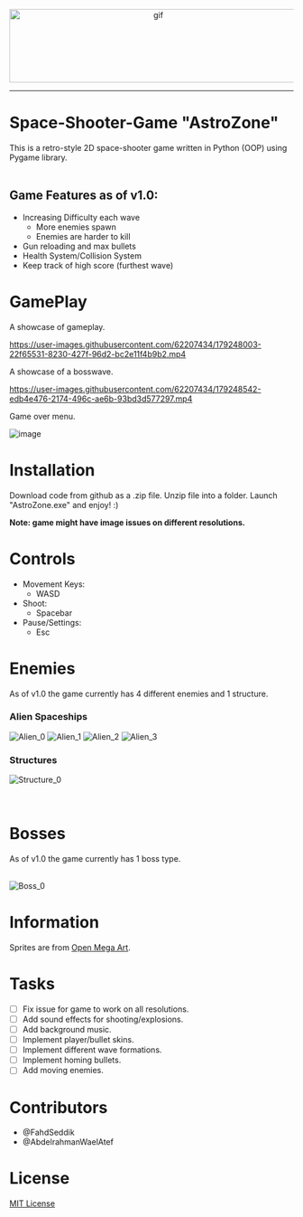 <p align="center">

  <img src="https://user-images.githubusercontent.com/62207434/179252276-aff8c04c-59e3-442c-8921-f01d69ebb370.png" alt="gif" width="512" height="130"/>

</p>

<hr>

# Space-Shooter-Game "AstroZone"

This is a retro-style 2D space-shooter game written in Python (OOP) using Pygame library.  
<br>
## Game Features as of v1.0:
  * Increasing Difficulty each wave
    - More enemies spawn
    - Enemies are harder to kill
  * Gun reloading and max bullets
  * Health System/Collision System
  * Keep track of high score (furthest wave)
  
# GamePlay

A showcase of gameplay.

https://user-images.githubusercontent.com/62207434/179248003-22f65531-8230-427f-96d2-bc2e11f4b9b2.mp4  

A showcase of a bosswave.
<br>

https://user-images.githubusercontent.com/62207434/179248542-edb4e476-2174-496c-ae6b-93bd3d577297.mp4


Game over menu.
<br>

![image](https://user-images.githubusercontent.com/62207434/179250185-7c7cac6c-6d0f-4275-bf68-6e0ca9dbdffc.png)

# Installation

Download code from github as a .zip file. Unzip file into a folder. Launch "AstroZone.exe" and enjoy! :)   <br>

**Note: game might have image issues on different resolutions.**
<br>
# Controls

* Movement Keys:
  - WASD
* Shoot:
  - Spacebar
* Pause/Settings:
  - Esc

# Enemies 
As of v1.0 the game currently has 4 different enemies and 1 structure.  
### Alien Spaceships  
![Alien_0](https://user-images.githubusercontent.com/62207434/179246013-89c80955-10f6-4ee6-975a-2bd333f1ceb7.png)
![Alien_1](https://user-images.githubusercontent.com/62207434/179246018-bd6a43cf-50fa-4c0c-a909-350a47f17bb8.png)
![Alien_2](https://user-images.githubusercontent.com/62207434/179246024-e48595f2-82ae-43c0-8db3-ff6c85c5441d.png)
![Alien_3](https://user-images.githubusercontent.com/62207434/179246030-a7e168ff-1a1d-40d3-a4fd-051578e21f49.png)
<br>
### Structures  
![Structure_0](https://user-images.githubusercontent.com/62207434/179248110-0a88c836-e07a-498e-a0ce-f7dcf31cfa09.png)

<br>

# Bosses  
As of v1.0 the game currently has 1 boss type.  <br>
<br>

![Boss_0](https://user-images.githubusercontent.com/62207434/179248502-8151ad56-b5cb-4678-9af5-5cc9ea01d9ba.png)

# Information
Sprites are from [Open Mega Art](https://opengameart.org).

# Tasks 
- [ ] Fix issue for game to work on all resolutions.
- [ ] Add sound effects for shooting/explosions.
- [ ] Add background music.
- [ ] Implement player/bullet skins.
- [ ] Implement different wave formations.
- [ ] Implement homing bullets.
- [ ] Add moving enemies. 

# Contributors 
- @FahdSeddik  
- @AbdelrahmanWaelAtef

# License
[MIT License](https://github.com/FahdSeddik/Space-Shooter-Game/blob/main/LICENSE)
